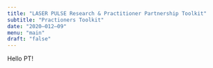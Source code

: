 ```yaml
---
title: "LASER PULSE Research & Practitioner Partnership Toolkit"
subtitle: "Practioners Toolkit"
date: "2020–012–09"
menu: "main"
draft: "false"
---
```


Hello PT! 